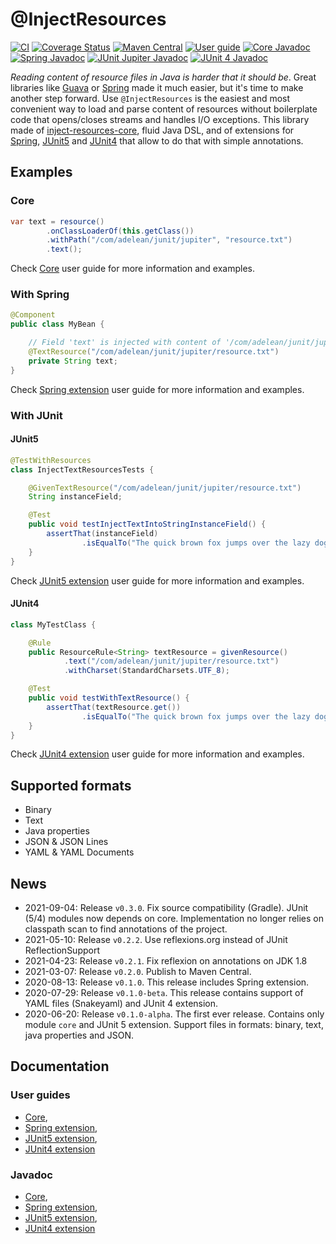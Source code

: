# @InjectResources

[![CI](https://github.com/hosuaby/inject-resources/actions/workflows/ci.yml/badge.svg?branch=master)](https://github.com/hosuaby/inject-resources/actions/workflows/ci.yml)
[![Coverage Status](https://coveralls.io/repos/github/hosuaby/inject-resources/badge.svg?branch=master)](https://coveralls.io/github/hosuaby/inject-resources?branch=master)
[![Maven Central](https://maven-badges.herokuapp.com/maven-central/io.hosuaby/inject-resources-core/badge.svg)](https://maven-badges.herokuapp.com/maven-central/io.hosuaby/inject-resources-core)
[![User guide](https://img.shields.io/badge/User%20guide-0.3.0-red)](https://hosuaby.github.io/inject-resources/0.3.0/asciidoc/)
[![Core Javadoc](https://img.shields.io/badge/Core%20Javadoc-0.3.0-orange)](https://javadoc.io/doc/io.hosuaby/inject-resources-core/0.3.0)
[![Spring Javadoc](https://img.shields.io/badge/Spring%20Javadoc-0.3.0-green)](https://javadoc.io/doc/io.hosuaby/inject-resources-spring/0.3.0)
[![JUnit Jupiter Javadoc](https://img.shields.io/badge/JUnit%20Jupiter%20Javadoc-0.3.0-blueviolet)](https://javadoc.io/doc/io.hosuaby/inject-resources-junit-jupiter/0.3.0)
[![JUnit 4 Javadoc](https://img.shields.io/badge/JUnit%204%20Javadoc-0.3.0-yellow)](https://javadoc.io/doc/io.hosuaby/inject-resources-junit-vintage/0.3.0)

*Reading content of resource files in Java is harder that it should be*. Great libraries like
[Guava](https://github.com/google/guava) or [Spring](https://github.com/spring-projects/spring-framework) made it much
easier, but it's time to make another step forward. Use `@InjectResources` is the easiest and most convenient way to load
and parse content of resources without boilerplate code that opens/closes streams and handles I/O exceptions. This library
made of [inject-resources-core](https://hosuaby.github.io/inject-resources/0.3.0/asciidoc/#inject-resources-core),
fluid Java DSL, and of extensions for
[Spring](https://hosuaby.github.io/inject-resources/0.3.0/asciidoc/#inject-resources-spring),
[JUnit5](https://hosuaby.github.io/inject-resources/0.3.0/asciidoc/#inject-resources-junit-jupiter) and
[JUnit4](https://hosuaby.github.io/inject-resources/0.3.0/asciidoc/#inject-resources-junit-vintage) that allow to do
that with simple annotations.

## Examples

### Core

```java
var text = resource()
        .onClassLoaderOf(this.getClass())
        .withPath("/com/adelean/junit/jupiter", "resource.txt")
        .text();
```

Check [Core](https://hosuaby.github.io/inject-resources/0.3.0/asciidoc/#inject-resources-core) user guide for more information and examples.

### With Spring

```java
@Component
public class MyBean {

    // Field 'text' is injected with content of '/com/adelean/junit/jupiter/resource.txt'
    @TextResource("/com/adelean/junit/jupiter/resource.txt")
    private String text;
}
```

Check [Spring extension](https://hosuaby.github.io/inject-resources/0.3.0/asciidoc/#inject-resources-spring) user guide for more information and examples.

### With JUnit

#### JUnit5

```java
@TestWithResources
class InjectTextResourcesTests {

    @GivenTextResource("/com/adelean/junit/jupiter/resource.txt")
    String instanceField;

    @Test
    public void testInjectTextIntoStringInstanceField() {
        assertThat(instanceField)
                .isEqualTo("The quick brown fox jumps over the lazy dog.");
    }
}
```

Check [JUnit5 extension](https://hosuaby.github.io/inject-resources/0.3.0/asciidoc/#inject-resources-junit-jupiter) user guide for more information and examples.

#### JUnit4

```java
class MyTestClass {

    @Rule
    public ResourceRule<String> textResource = givenResource()
            .text("/com/adelean/junit/jupiter/resource.txt")
            .withCharset(StandardCharsets.UTF_8);

    @Test
    public void testWithTextResource() {
        assertThat(textResource.get())
                .isEqualTo("The quick brown fox jumps over the lazy dog.");
    }
}
```

Check [JUnit4 extension](https://hosuaby.github.io/inject-resources/0.3.0/asciidoc/#inject-resources-junit-vintage) user guide for more information and examples.

## Supported formats

- Binary
- Text
- Java properties
- JSON & JSON Lines
- YAML & YAML Documents

## News

- 2021-09-04: Release `v0.3.0`. Fix source compatibility (Gradle). JUnit (5/4) modules now depends on core. 
Implementation no longer relies on classpath scan to find annotations of the project.
- 2021-05-10: Release `v0.2.2`. Use reflexions.org instead of JUnit ReflectionSupport
- 2021-04-23: Release `v0.2.1`. Fix reflexion on annotations on JDK 1.8 
- 2021-03-07: Release `v0.2.0`. Publish to Maven Central.
- 2020-08-13: Release `v0.1.0`. This release includes Spring extension.
- 2020-07-29: Release `v0.1.0-beta`. This release contains support of YAML files (Snakeyaml) and JUnit 4 extension.
- 2020-06-20: Release `v0.1.0-alpha`. The first ever release. Contains only module `core` and JUnit 5 extension.
Support files in formats: binary, text, java properties and JSON.

## Documentation

### User guides
- [Core](https://hosuaby.github.io/inject-resources/0.3.0/asciidoc/#inject-resources-core),
- [Spring extension](https://hosuaby.github.io/inject-resources/0.3.0/asciidoc/#inject-resources-spring),
- [JUnit5 extension](https://hosuaby.github.io/inject-resources/0.3.0/asciidoc/#inject-resources-junit-jupiter),
- [JUnit4 extension](https://hosuaby.github.io/inject-resources/0.3.0/asciidoc/#inject-resources-junit-vintage)

### Javadoc

- [Core](https://javadoc.io/doc/io.hosuaby/inject-resources-core/0.3.0),
- [Spring extension](https://javadoc.io/doc/io.hosuaby/inject-resources-spring/0.3.0),
- [JUnit5 extension](https://javadoc.io/doc/io.hosuaby/inject-resources-junit-jupiter/0.3.0),
- [JUnit4 extension](https://javadoc.io/doc/io.hosuaby/inject-resources-junit-vintage/0.3.0)
